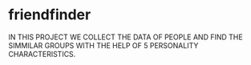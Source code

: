 # friendfinder
IN THIS PROJECT WE COLLECT THE DATA OF PEOPLE AND FIND THE SIMMILAR GROUPS WITH THE HELP OF 5 PERSONALITY CHARACTERISTICS.
